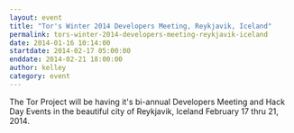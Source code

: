 ```yaml
---
layout: event
title: "Tor's Winter 2014 Developers Meeting, Reykjavik, Iceland"
permalink: tors-winter-2014-developers-meeting-reykjavik-iceland
date: 2014-01-16 10:14:00
startdate: 2014-02-17 05:00:00
enddate: 2014-02-21 18:00:00
author: kelley
category: event
---
```


The Tor Project will be having it's bi-annual Developers Meeting and Hack Day Events in the beautiful city of Reykjavik, Iceland February 17 thru 21, 2014.
